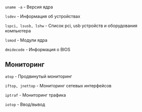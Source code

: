 ```uname -a``` - Версия ядра

```lsdev``` - Информация об устройствах

```lspci, lsusb, lshw``` - Список pci, usb устройств и оборудования компьютера

```lsmod``` - Модули ядра

```dmidecode``` - Информация о BIOS

## Мониторинг
```atop``` -  Продвинутый мониторинг

```iftop, jnettop``` - Мониторинг сетевых интерфейсов

```iptraf``` - Мониторинг трафика

```iotop``` - Ввод/вывод
